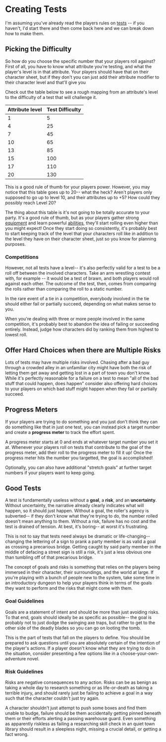 # Creating Tests
I'm assuming you've already read the players rules on [tests](../gameplay/tests.md) -- if you haven't, I'd start there and then come back here and we can break down how to make them.

## Picking the Difficulty
So how do you choose the specific number that your players roll against? First of all, you have to know what attribute you're testing, and what the player's level is in that attribute. Your players should have that on their character sheet, but if they don't you can just add their attribute modifier to their character level and that'll give you 

Check out the table below to see a rough mapping from an attribute's level to the difficulty of a test that will challenge it.

   | Attribute level | Test Difficulty |
   | --------------- | --------------- | 
   | 1               | 5               | 
   | 4               | 25              | 
   | 7               | 45              | 
   | 10              | 65              | 
   | 13              | 85              | 
   | 15              | 100             | 
   | 17              | 110             | 
   | 20              | 130             | 
   

This is a good rule of thumb for your players power. However, you may notice that this table goes up to 20-- what the heck? Aren't players only supposed to go up to level 10, and their attributes up to +5? How could they possibly reach Level 20?

The thing about this table is it's not going to be totally accurate to your party. It's a good rule of thumb, but as your players gather strong [equipment](../character/equipment.md) and learn powerful [abilities](../character/abilities.md), they'll start rolling even higher than you might expect! Once they start doing so consistently, it's probably best to start keeping track of the level that your characters roll like in addition to the level they have on their character sheet, just so you know for planning purposes. 

### Competitions
However, not all tests have a level-- it's also perfectly valid for a test to be a roll off between the involved characters. Take an arm wrestling contest with, for example -- it would be a test of brawn, and both players would roll against each other. The outcome of the test, then, comes from comparing the rolls rather than comparing the roll to a static number.

In the rare event of a tie in a competition, everybody involved in the tie should either fail or partially succeed, depending on what makes sense to you.

When you're dealing with three or more people involved in the same competition, it's probably best to abandon the idea of failing or succeeding entirely. Instead, judge how characters did by ranking them from highest to lowest roll.

## Offer Hard Choices when there are Multiple Risks

Lots of tests may have multiple risks involved. Chasing after a bad guy through a crowded alley in an unfamiliar city might have both the risk of letting them get away and getting lost in a part of town you don't know. While it's perfectly reasonable for a failure on a test to mean "all of the bad stuff that could happen, does happen" consider also offering hard choices to your players on which bad stuff might happen when they fail or partially succeed.

## Progress Meters

If your players are trying to do something and you just don't think they can do something like that in just one test, you can instead pick a target number and create a **progress meter** to track the effort spent. 

A progress meter starts at 0 and ends at whatever target number you set it at. Whenever your players roll on tests that contribute to the goal of the progress meter, add their roll to the progress meter to fill it up! Once the progress meter hits the number you targetted, the goal is accomplished!

Optionally, you can also have additional "stretch goals" at further target numbers if your players want to keep going.

## Good Tests

A test is fundamentally useless without a **goal**, a **risk**, and an **uncertainty**. Without uncertainty, the narrative already clearly indicates what will happen, so it should just happen. Without a goal, the roller's agency is subverted-- if they don't know what they're trying to do, the number rolled doesn't mean anything to them. Without a risk, failure has no cost and the test is drained of tension. At best, it's boring-- at worst it's frustrating.

This is not to say that tests need always be dramatic or life-changing-- changing the lettering of a sign to prank a party member is as valid a goal as crossing a precarious bridge. Getting caught by said party member in the middle of defacing a street sign is still a risk, it's just a less obvious one than tumbling off of that precarious bridge.

The concept of goals and risks is something that relies on the players being immersed in their character, their surroundings, and the world at large. If you're playing with a bunch of people new to the system, take some time in an introductory dungeon to help your players think in terms of the goals they want to perform and the risks that might come with them.

### Goal Guidelines

Goals are a statement of intent and should be more than just avoiding risks. To that end, goals should ideally be as specific as possible-- the goal is probably not to just dodge the swinging axe traps, but rather to get to the other side of the deadly blades so you can go on looting the tomb. 

This is the part of tests that fall on the players to define. You should be prepared to ask questions until you are absolutely certain of the intention of the player's actions. If a player doesn't know what they are trying to do in the situation, consider presenting a few options like in a choose-your-own-adventure novel.

### Risk Guidelines

Risks are negative consequences to any action. Risks can be as benign as taking a whole day to research something or as life-or-death as taking a terrible injury, and should rarely just be failing to achieve a goal in a way such that the character couldn't just try again.

A character shouldn't just attempt to push some boxes and find them unable to budge, failure should be them accidentally getting pinned beneath them or their efforts alerting a passing warehouse guard. Even something as apparently riskless as failing a researching skill check in an quiet town library should result in a sleepless night, missing a crucial detail, or getting a fact wrong.